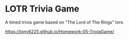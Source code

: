# LOTR Trivia Game
A timed trivia game based on "The Lord of The Rings" lore. 

https://tony6225.github.io/Homework-05-TriviaGame/
